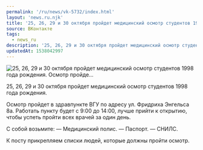 ```yaml
---
permalink: '/ru/news/vk-5732/index.html'
layout: 'news.ru.njk'
title: '25, 26, 29 и 30 октября пройдет медицинский осмотр студентов 1998 года рождения. Осмотр пройде'
source: ВКонтакте
tags:
  - news_ru
description: '25, 26, 29 и 30 октября пройдет медицинский осмотр студентов 1998 года рождения. Осмотр пройде…'
updatedAt: 1538042997
---
```

![25, 26, 29 и 30 октября пройдет медицинский осмотр студентов 1998 года рождения. Осмотр пройде…](https://sun9-30.userapi.com/impf/c830108/v830108238/1a05fe/KSUkx2oePdg.jpg?size=720x960&quality=96&proxy=1&sign=0ff58c40636c3595d1ad0d354895bdf8&c_uniq_tag=-nUzipWBHD-bCsYTfKdzJ2EdV9MzkXL6Sd3MH2GGXzo&type=album)

25, 26, 29 и 30 октября пройдет медицинский осмотр студентов 1998 года рождения.

Осмотр пройдет в здравпункте ВГУ по адресу ул. Фридриха Энгельса 8а. Работать пункту будет с 9:00 до 14:00, лучше прийти к открытию, чтобы успеть пройти всех врачей за один день.

С собой возьмите:
— Медицинский полис.
— Паспорт.
— СНИЛС.

К посту прикрепляем списки людей, которые должны пройти осмотр.
